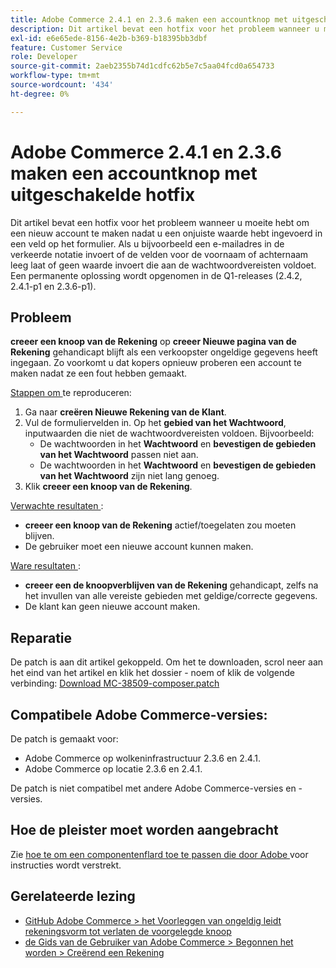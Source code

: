 ```yaml
---
title: Adobe Commerce 2.4.1 en 2.3.6 maken een accountknop met uitgeschakelde hotfix
description: Dit artikel bevat een hotfix voor het probleem wanneer u moeite hebt om een nieuw account te maken nadat u een onjuiste waarde hebt ingevoerd in een veld op het formulier. Als u bijvoorbeeld een e-mailadres in de verkeerde notatie invoert of de velden voor de voornaam of achternaam leeg laat of geen waarde invoert die aan de wachtwoordvereisten voldoet. Een permanente oplossing wordt opgenomen in de Q1-releases (2.4.2, 2.4.1-p1 en 2.3.6-p1).
exl-id: e6e65ede-8156-4e2b-b369-b18395bb3dbf
feature: Customer Service
role: Developer
source-git-commit: 2aeb2355b74d1cdfc62b5e7c5aa04fcd0a654733
workflow-type: tm+mt
source-wordcount: '434'
ht-degree: 0%

---
```


# Adobe Commerce 2.4.1 en 2.3.6 maken een accountknop met uitgeschakelde hotfix

Dit artikel bevat een hotfix voor het probleem wanneer u moeite hebt om een nieuw account te maken nadat u een onjuiste waarde hebt ingevoerd in een veld op het formulier. Als u bijvoorbeeld een e-mailadres in de verkeerde notatie invoert of de velden voor de voornaam of achternaam leeg laat of geen waarde invoert die aan de wachtwoordvereisten voldoet. Een permanente oplossing wordt opgenomen in de Q1-releases (2.4.2, 2.4.1-p1 en 2.3.6-p1).

## Probleem

**creeer een knoop van de Rekening** op **creeer Nieuwe pagina van de Rekening** gehandicapt blijft als een verkoopster ongeldige gegevens heeft ingegaan. Zo voorkomt u dat kopers opnieuw proberen een account te maken nadat ze een fout hebben gemaakt.

<u> Stappen om </u> te reproduceren:

1. Ga naar **creëren Nieuwe Rekening van de Klant**.
1. Vul de formuliervelden in. Op het **gebied van het Wachtwoord**, inputwaarden die niet de wachtwoordvereisten voldoen. Bijvoorbeeld:
   * De wachtwoorden in het **Wachtwoord** en **bevestigen de gebieden van het Wachtwoord** passen niet aan.
   * De wachtwoorden in het **Wachtwoord** en **bevestigen de gebieden van het Wachtwoord** zijn niet lang genoeg.
1. Klik **creeer een knoop van de Rekening**.

<u> Verwachte resultaten </u>:

* **creeer een knoop van de Rekening** actief/toegelaten zou moeten blijven.
* De gebruiker moet een nieuwe account kunnen maken.

<u> Ware resultaten </u>:

* **creeer een de knoopverblijven van de Rekening** gehandicapt, zelfs na het invullen van alle vereiste gebieden met geldige/correcte gegevens.
* De klant kan geen nieuwe account maken.

## Reparatie

De patch is aan dit artikel gekoppeld. Om het te downloaden, scrol neer aan het eind van het artikel en klik het dossier - noem of klik de volgende verbinding: [ Download MC-38509-composer.patch ](assets/MC-38509-composer.patch.zip)

## Compatibele Adobe Commerce-versies:

De patch is gemaakt voor:

* Adobe Commerce op wolkeninfrastructuur 2.3.6 en 2.4.1.
* Adobe Commerce op locatie 2.3.6 en 2.4.1.

De patch is niet compatibel met andere Adobe Commerce-versies en -versies.

## Hoe de pleister moet worden aangebracht

Zie [ hoe te om een componentenflard toe te passen die door Adobe ](/help/how-to/general/how-to-apply-a-composer-patch-provided-by-magento.md) voor instructies wordt verstrekt.

## Gerelateerde lezing

* [ GitHub Adobe Commerce > het Voorleggen van ongeldig leidt rekeningsvorm tot verlaten de voorgelegde knoop ](https://github.com/magento/magento2/issues/30513)
* [ de Gids van de Gebruiker van Adobe Commerce > Begonnen het worden > Creërend een Rekening ](https://experienceleague.adobe.com/en/docs/commerce-admin/start/commerce-account/commerce-account-create)
